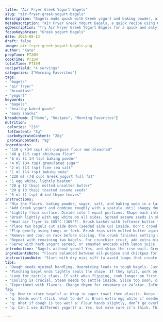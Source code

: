 ```yaml
---
title: "Air Fryer Greek Yogurt Bagels"
slug: "air-fryer-greek-yogurt-bagels"
description: "Bagels made quick with Greek yogurt and baking powder, air-fried to golden crisp. Sesame seeds adding crunch, olive oil brushing for deep color. The dough is dense, no yeast fuss. Swaps chickpea flour for half the all-purpose, swaps olive oil for melted butter for a subtle richness. Twist of dried thyme inside, a hint in the crumb. Baked inside air fryer for that crackly skin, soft snap when bitten. Avoid overmixing; dough benefits from light handling. Watch for color, not just time. Best served cool or toasted with herb cream cheese or avocado smash."
metaDescription: "Air Fryer Greek Yogurt Bagels, a quick recipe using Greek yogurt for a chewy texture and no yeast fuss, perfect for breakfast or snacks."
ogDescription: "Try Air Fryer Greek Yogurt Bagels for a quick and easy bagel recipe that boasts a chewy texture and rich flavor without yeast."
focusKeyphrase: "Greek yogurt bagels"
date: 2025-08-13
draft: false
image: air-fryer-greek-yogurt-bagels.png
author: "Kate"
prepTime: PT20M
cookTime: PT15M
totalTime: PT35M
recipeYield: "4 servings"
categories: ["Morning Favorites"]
tags:
- "bagels"
- "air fryer"
- "breakfast"
- "yogurt"
keywords:
- "bagels"
- "healthy baked goods"
- "easy snacks"
breadcrumb: ["Home", "Recipes", "Morning Favorites"]
nutrition: 
 calories: "220"
 fatContent: "8g"
 carbohydrateContent: "28g"
 proteinContent: "9g"
ingredients:
- "110 g (3⁄4 cup) all-purpose flour non-bleached"
- "40 g (1⁄3 cup) chickpea flour"
- "6 ml (1 1⁄4 tsp) baking powder"
- "4 ml (3⁄4 tsp) granulated sugar"
- "2 ml (1⁄2 tsp) fine sea salt"
- "1 ml (1⁄4 tsp) baking soda"
- "220 ml (7⁄8 cup) Greek yogurt full fat"
- "1 egg white, lightly beaten"
- "20 g (2 tbsp) melted unsalted butter"
- "20 g (3 tbsp) toasted sesame seeds"
- "5 ml (1 tsp) dried thyme leaves"
instructions:
- "Mix the flours, baking powder, sugar, salt, and baking soda in a large bowl. Sift if lumpy. Stir in dried thyme leaves."
- "Add Greek yogurt and combine roughly with a spatula until shaggy dough forms. Use hands quickly to gather dough into a firm ball. Don’t overwork; just till uniform. Too much handling = tough bagels."
- "Lightly flour surface. Divide into 4 equal portions. Shape each into 10 inch (25cm) ropes. Pinch ends tightly to seal bagel ring about 4 inches (10cm) diameter. Double pinch to prevent splitting during cook."
- "Brush lightly with egg white on all sides. Spread sesame seeds in shallow plate. Roll bagels in seeds until coated evenly. No clumps. Shake off excess sesame."
- "Heat air fryer to 185°C (365°F). Brush basket with leftover butter to prevent sticking."
- "Place two bagels cut side down (seeded side up) inside. Don’t crowd. Cook 7 minutes. You want a subtle puff, light golden crust forming. If dough feels soft, more time."
- "Flip gently using tongs or fork. Brush tops with melted butter again. Cook another 7-8 minutes until deep golden brown and hollow-sounding when tapped."
- "Remove and cool on rack before slicing. The crumb finishes setting as it cools. Warm bagels may flatten if sliced too early."
- "Repeat with remaining two bagels. For crunchier crust, add extra minute per side but watch for burns - sugar causes quick browning."
- "Serve with herb yogurt spread, or smashed avocado with lemon juice. Store leftovers wrapped to keep chewy texture."
introduction: "Bagels without yeast? Yes, and skips the rise wait. Greek yogurt acts as binder, adds moisture, and creates tender crumb. Baking powder plus soda gives gentle lift. Chickpea flour? Adds earthy undertone + protein bump, plus unique nutty scent. Butter swap for olive oil rounds flavor richer. Air fryer zones in perfect browning, crisp crust formation without grease puddles. Watch dough firmness as you handle it; wetter dough = sad saggy bagels. Coating seeds on wet egg white sticks better versus whole egg, less drippy. Timing not set in stone; brown color, firm feeling key. Herbs folded in give welcome surprise with each bite. Bagels meant for immediate consumption but hold surprisingly well wrapped next day."
ingredientsNote: "Flours balanced between all-purpose and chickpea for texture contrast. Chickpea offers protein, subtle flavor twist; sub oat or spelt flour if unavailable but expect crumb to vary. Baking powder should be fresh; flat rise is a sign it’s old. Sugar balances baking soda’s alkaline bite. Yogurt moisture controls tenderness—greek preferred but thick plain yogurt also works; must not be runny. Egg white aids seed adhesion, white keeps color bright; whole egg yellows crust more. Butter instead of oil adds depth, yes oil is lighter but butter crisps better at edges. Sesame seeds toasted beforehand intensify aroma and crunch but not mandatory; poppy or flax seeds good alternatives. Thyme optional; try rosemary or za’atar for different profile."
instructionsNote: "Start with dry mix; sift to avoid lumps that create dense pockets. Adding yogurt last prevents over mixing flour development—goal is minimal gluten formation for soft results. Use hands lightly, still dough feels firm not sticky. Rope shaping critical; length and diameter uniform for consistent cooking. Pinch well ends so bagels don’t open and lose shape. Egg white brushing results in even glue for seeds; less messy than beaten whole egg. Greens or herbs can false stick wet seeds, so dry surface first thoroughly. Air fryer basket greased or non-stick as dough sticky. Cook first side until skin slightly dries surface, flip carefully - early flipping = dough tear. Butter brushing after flip enhances color and aroma. Visual clues over clock; golden-dense crust with some browning is target. Crackle sound when tapping signals done crumb. Cooling lets steam settle inside; cutting hot lets crumb collapse making bagel dense. Avoid folding dough too long or bagels get too tough. Store wrapped in paper towel and plastic; refrigerating dries crumb quickly so use within 1 day or freeze."
tips:
- "Dough needs minimal handling. Overmixing leads to tough bagels. Just combine until shaggy. If too sticky, flour lightly. Better to chill than add too much flour."
- "Pinching bagel ends tightly seals the shape. If they split, work on pinch technique. Ensure ropes uniform in size for consistent cooking; shape tightly."
- "Look for tactile clues. If soft when flipping, cook longer on first side. Golden crust means it’s time to flip. Visual cues trump clock times."
- "Cooling is crucial. Steam needs to settle inside. Slice too soon; crumb collapses. For best results, wrap leftover bagels to maintain texture."
- "Experiment with flavors. Change thyme for rosemary or za’atar. Infuse dough with garlic or lemon zest for savory notes. Switch sesame seeds for poppy or flax."
faq:
- "q: How to store bagels? a: Wrap in paper towel then plastic. Keeps fresh for hours. Don't refrigerate, it dries out fast. Freeze for longer life."
- "q: Seeds won't stick, what to do? a: Brush extra egg white if needed. Press seeds on gently. Whole eggs can be messy; egg whites create better adhesion."
- "q: What if dough is too wet? a: Flour hands slightly, don’t go overboard. Consider chilling for 10 mins. Sticky dough can mean softer bagels or flat results."
- "q: Can I use different yogurt? a: Yes, but make sure it’s thick. Thin yogurt leads to damp dough. Substitute Greek with thick plain yogurt, texture varies."

---
```

